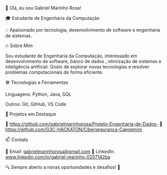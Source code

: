 👋 Olá, eu sou Gabriel Marinho Rosa!

🎓 Estudante de Engenharia da Computação

💡 Apaixonado por tecnologia, desenvolvimento de software e engenharia de sistemas.

🔥 Sobre Mim

Sou estudante de Engenharia da Computação, interessado em desenvolvimento de software, banco de dados , otimização de sistemas e inteligência artificial. Gosto de explorar novas tecnologias e resolver problemas computacionais de forma eficiente.

🛠️ Tecnologias e Ferramentas

Linguagens: Python, Java, SQL

Outros: Git, GitHub, VS Code

📌 Projetos em Destaque

🔹 https://github.com/gabrielmarinhorosa/Projeto-Engenharia-de-Dados-
🔹 https://github.com/G3C-HACKATON/Ciberseguranca-Capgemini

📫 Contato

📧 Email: gabrielmarinhorosa@gmail.com
💼 LinkedIn: www.linkedin.com/in/gabriel-marinho-0207142ba

🔍 Sempre aberto a novas oportunidades e desafios! 🚀
